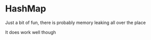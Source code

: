 # HashMap
Just a bit of fun, there is probably memory leaking all over the place

It does work well though
